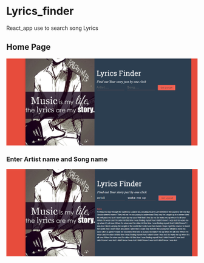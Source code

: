 # Lyrics_finder
React_app use to search song Lyrics

## Home Page
![alt text](img/1.jpg)


### Enter Artist name and Song name
![alt text](img/2.jpg)

